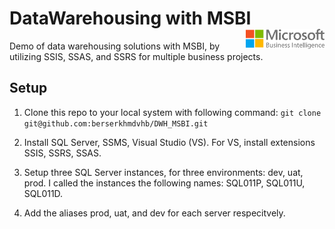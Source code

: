 # DataWarehousing with MSBI <img src="logo.png" align="right" style="width: 25%;"/>
Demo of data warehousing solutions with MSBI, by utilizing SSIS, SSAS, and SSRS for multiple business projects.

## Setup
1. Clone this repo to your local system with following command:
  `git clone git@github.com:berserkhmdvhb/DWH_MSBI.git`

3. Install SQL Server, SSMS, Visual Studio (VS). For VS, install extensions SSIS, SSRS, SSAS.
4. Setup three SQL Server instances, for three environments: dev, uat, prod. I called the instances the following names:
SQL011P, SQL011U, SQL011D.
5. Add the aliases prod, uat, and dev for each server respecitvely.
